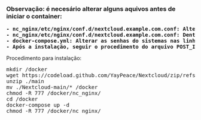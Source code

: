 <b>
<h3>
Observação: é necesário alterar alguns aquivos antes de iniciar o container:
 </h3>
  <pre>
- nc_nginx/etc/nginx/conf.d/nextcloud.example.com.conf: Alterar o nome para o nome do seu domínio
- nc_nginx/etc/nginx/conf.d/nextcloud.example.com.conf: Dentro do arquivo, alterar todos os locais com nextcloud.example.com para o seu dominio
- docker-compose.yml: Alterar as senhas do sistemas nas linhas que iniciam com MYSQL_ROOT_PASSWORD, MYSQL_PASSWORD e NEXTCLOUD_ADMIN_PASSWORD
- Após a instalação, seguir o procedimento do arquivo POST_INSTALL.txt
</pre>
    
</b>
Procedimento para instalação:
<pre>
mkdir /docker
wget https://codeload.github.com/YayPeace/Nextcloud/zip/refs/heads/main -o main.zip
unzip ./main
mv ./Nextcloud-main/* /docker
chmod -R 777 /docker/nc_nginx/
cd /docker
docker-compose up -d
chmod -R 777 /docker/nc_nginx/
</pre>
